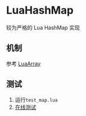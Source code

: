 # LuaHashMap
较为严格的 Lua HashMap 实现

## 机制
参考 [LuaArray](https://github.com/DoooReyn/LuaArray)

## 测试
1. 运行`test_map.lua`
2. [在线测试](http://www.shucunwang.com/RunCode/lua/)

